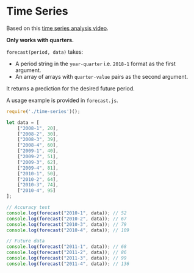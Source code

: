 # Time Series

Based on this [time series analysis video](https://youtu.be/HIWXdHlDSFs). 

**Only works with quarters.**

`forecast(period, data)` takes:  
- A period string in the `year-quarter` i.e. `2018-1` format as the first argument.
- An array of arrays with `quarter-value` pairs as the second argument. 

It returns a prediction for the desired future period. 


A usage example is provided in `forecast.js`.

```javascript
require('./time-series')();

let data = [
    ["2008-1", 20],
    ["2008-2", 30],
    ["2008-3", 39],
    ["2008-4", 60],
    ["2009-1", 40],
    ["2009-2", 51],
    ["2009-3", 62],
    ["2009-4", 81],
    ["2010-1", 50],
    ["2010-2", 64],
    ["2010-3", 74],
    ["2010-4", 95]
];

// Accuracy test
console.log(forecast("2010-1", data)); // 52
console.log(forecast("2010-2", data)); // 67
console.log(forecast("2010-3", data)); // 79
console.log(forecast("2010-4", data)); // 109

// Future data
console.log(forecast("2011-1", data)); // 68
console.log(forecast("2011-2", data)); // 86
console.log(forecast("2011-3", data)); // 99
console.log(forecast("2011-4", data)); // 136
```